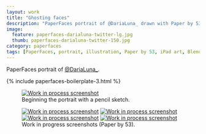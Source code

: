 ```yaml
---
layout: work
title: "Ghosting faces"
description: "PaperFaces portrait of @DariaLuna_ drawn with Paper by 53 on an iPad."
image: 
  feature: paperfaces-darialuna-twitter-lg.jpg
  thumb: paperfaces-darialuna-twitter-150.jpg
category: paperfaces
tags: [PaperFaces, portrait, illustration, Paper by 53, iPad art, Blend]
---
```


PaperFaces portrait of <a href="http://twitter.com/DariaLuna_">@DariaLuna_</a>.

{% include paperfaces-boilerplate-3.html %}

<figure>
	<a href="{{ site.url }}/images/paperfaces-darialuna-process-1-lg.jpg"><img src="{{ site.url }}/images/paperfaces-darialuna-process-1-750.jpg" alt="Work in process screenshot"></a>
	<figcaption>Beginning the portrait with a pencil sketch.</figcaption>
</figure>

<figure class="half">
	<a href="{{ site.url }}/images/paperfaces-darialuna-process-2-lg.jpg"><img src="{{ site.url }}/images/paperfaces-darialuna-process-2-600.jpg" alt="Work in process screenshot"></a>
	<a href="{{ site.url }}/images/paperfaces-darialuna-process-3-lg.jpg"><img src="{{ site.url }}/images/paperfaces-darialuna-process-3-600.jpg" alt="Work in process screenshot"></a>
	<a href="{{ site.url }}/images/paperfaces-darialuna-process-4-lg.jpg"><img src="{{ site.url }}/images/paperfaces-darialuna-process-4-600.jpg" alt="Work in process screenshot"></a>
	<a href="{{ site.url }}/images/paperfaces-darialuna-process-5-lg.jpg"><img src="{{ site.url }}/images/paperfaces-darialuna-process-5-600.jpg" alt="Work in process screenshot"></a>
	<figcaption>Work in progress screenshots (Paper by 53).</figcaption>
</figure>